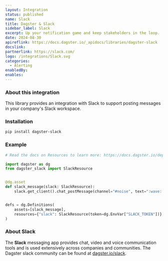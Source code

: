 ```yaml
---
layout: Integration
status: published
name: Slack
title: Dagster & Slack
sidebar_label: Slack
excerpt: Up your notification game and keep stakeholders in the loop.
date: 2024-08-30
apireflink: https://docs.dagster.io/_apidocs/libraries/dagster-slack
docslink: 
partnerlink: https://slack.com/
logo: /integrations/Slack.svg
categories:
  - Alerting
enabledBy:
enables:
---
```


### About this integration

This library provides an integration with Slack to support posting messages in your company's Slack workspace.

### Installation

```bash
pip install dagster-slack
```

### Example

```python
# Read the docs on Resources to learn more: https://docs.dagster.io/deployment/resources

import dagster as dg
from dagster_slack import SlackResource


@dg.asset
def slack_message(slack: SlackResource):
    slack.get_client().chat_postMessage(channel="#noise", text=":wave: hey there!")


defs = dg.Definitions(
    assets=[slack_message],
    resources={"slack": SlackResource(token=dg.EnvVar["SLACK_TOKEN"])},
)

```

### About Slack

The **Slack** messaging app provides chat, video and voice communication tools and is used extensively across companies and communities. The Dagster slack community can be found at [dagster.io/slack](https://dagster.io/slack).
